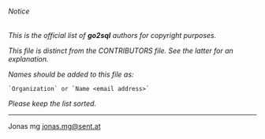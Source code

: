 ###### Notice

*This is the official list of **go2sql** authors for copyright purposes.*

*This file is distinct from the CONTRIBUTORS file. See the latter for an
explanation.*

*Names should be added to this file as:*

	`Organization` or `Name <email address>`

*Please keep the list sorted.*

* * *

Jonas mg <jonas.mg@sent.at>

